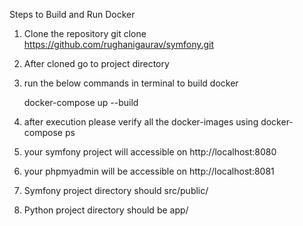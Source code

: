 Steps to Build and Run Docker

1.  Clone the repository
    git clone https://github.com/rughanigaurav/symfony.git

2.  After cloned go to project directory

3.  run the below commands in terminal to build docker

    docker-compose up --build

4.  after execution please verify all the docker-images using docker-compose ps

5.  your symfony project will accessible on http://localhost:8080

6.  your phpmyadmin will be accessible on http://localhost:8081

7.  Symfony project directory should src/public/

8.  Python project directory should be app/
